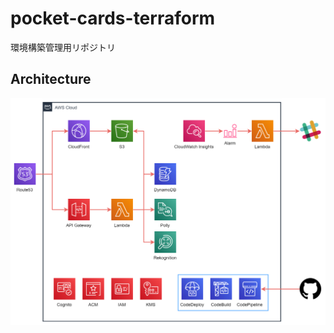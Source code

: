 # pocket-cards-terraform

環境構築管理用リポジトリ

## Architecture

![Architecture](./Serverless_Architecture.png)

